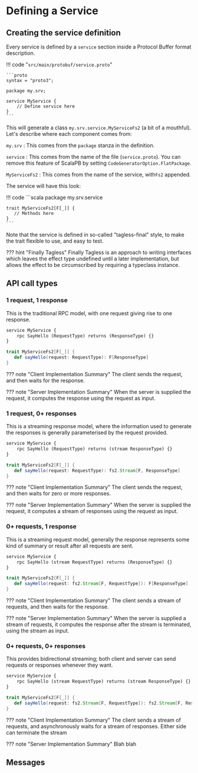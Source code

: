 # Defining a Service

## Creating the service definition

Every service is defined by a `service` section inside a Protocol Buffer format description.

!!! code "`src/main/protobuf/service.proto`"

    ```proto
    syntax = "proto3";
    
    package my.srv;
    
    service MyService {
        // Define service here
    }
    ```
    
This will generate a class `my.srv.service.MyServiceFs2` (a bit of a mouthful).
Let's describe where each component comes from:

```my.srv```
: This comes from the `package` stanza in the definition.

```service```
: This comes from the name of the file (`service.proto`). You can remove this
feature of ScalaPB by setting `CodeGeneratorOption.FlatPackage`.

```MyServiceFs2```
: This comes from the name of the service, with`Fs2` appended.

The service will have this look:

!!! code
    ```scala
    package my.srv.service
    
    trait MyServiceFs2[F[_]] {
       // Methods here
    } 
    ```
    
Note that the service is defined in so-called "tagless-final" style, to make
the trait flexible to use, and easy to test.

??? hint "Finally Tagless"
    Finally Tagless is an approach to writing interfaces which leaves the effect
    type undefined until a later implementation, but allows the effect to be
    circumscribed by requiring a typeclass instance. 

## API call types

### 1 request, 1 response

This is the traditional RPC model, with one request giving rise to one response.

```proto tab="service.proto"
service MyService {
    rpc SayHello (RequestType) returns (ResponseType) {}
}
```

```scala tab="Generated trait"
trait MyServiceFs2[F[_]] {
   def sayHello(request: RequestType): F[ResponseType]
}
```

??? note "Client Implementation Summary"
    The client sends the request, and then waits for the response.

??? note "Server Implementation Summary"
    When the server is supplied the request, it computes the response using the
    request as input.

### 1 request, 0+ responses

This is a streaming response model, where the information used to generate the
responses is generally parameterised by the request provided.

```proto tab="service.proto"
service MyService {
    rpc SayHello (RequestType) returns (stream ResponseType) {}
}
```

```scala tab="Generated trait"
trait MyServiceFs2[F[_]] {
   def sayHello(request: RequestType): fs2.Stream[F, ResponseType]
}
```

??? note "Client Implementation Summary"
    The client sends the request, and then waits for zero or more responses.

??? note "Server Implementation Summary"
    When the server is supplied the request, it computes a stream of responses
    using the request as input.

### 0+ requests, 1 response

This is a streaming request model, generally the response represents some kind
of summary or result after all requests are sent.

```proto tab="service.proto"
service MyService {
    rpc SayHello (stream RequestType) returns (ResponseType) {}
}
```

```scala tab="Generated trait"
trait MyServiceFs2[F[_]] {
   def sayHello(request: fs2.Stream[F, RequestType]): F[ResponseType]
}
```

??? note "Client Implementation Summary"
    The client sends a stream of requests, and then waits for the response.

??? note "Server Implementation Summary"
    When the server is supplied a stream of requests, it computes the response
    after the stream is terminated, using the stream as input.

### 0+ requests, 0+ responses

This provides bidirectional streaming; both client and server can send requests
or responses whenever they want.

```proto tab="service.proto"
service MyService {
    rpc SayHello (stream RequestType) returns (stream ResponseType) {}
}
```

```scala tab="Generated trait"
trait MyServiceFs2[F[_]] {
   def sayHello(request: fs2.Stream[F, RequestType]): fs2.Stream[F, ResponseType]
}
```

??? note "Client Implementation Summary"
    The client sends a stream of requests, and asynchronously waits for a
    stream of responses. Either side can terminate the stream 
 
??? note "Server Implementation Summary"
    Blah blah

## Messages

